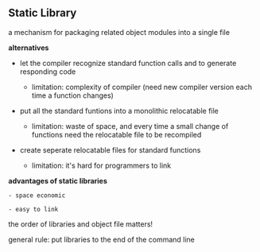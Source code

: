 ## Static Library

a mechanism for packaging related object modules into a single file 

**alternatives**

- let the compiler recognize standard function calls and to generate responding code

	- limitation: complexity of compiler (need new compiler version each time a function changes)

- put all the standard funtions into a monolithic relocatable file

	- limitation: waste of space, and every time a small change of functions need the relocatable file to be recompiled

- create seperate relocatable files for standard functions
	
	- limitation: it's hard for programmers to link

**advantages of static libraries**
	
	- space economic

	- easy to link

the order of libraries and object file matters!

general rule: put libraries to the end of the command line

